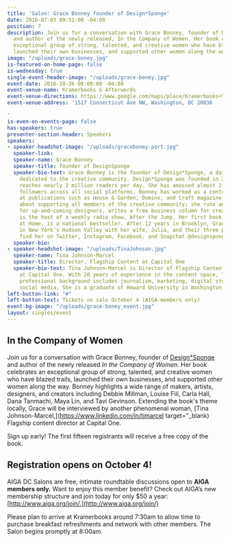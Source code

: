 ```yaml
---
title: 'Salon: Grace Bonney founder of Design*Sponge'
date: 2016-07-03 09:51:00 -04:00
position: 7
description: Join us for a conversation with Grace Bonney, founder of Design\*Sponge
  and author of the newly released, In the Company of Women. Her book celebrates an
  exceptional group of strong, talented, and creative women who have blazed trails,
  launched their own businesses, and supported other women along the way.
image: "/uploads/grace-boney.jpg"
is-featured-on-home-page: false
is-wednesday: true
single-event-header-image: "/uploads/grace-boney.jpg"
event-date: 2016-10-26 08:00:00 -04:00
event-venue-name: Kramerbooks & Afterwords
event-venue-directions: https://www.google.com/maps/place/Kramerbooks+%26+Afterwords+Cafe/@38.9108193,-77.0459355,17z/data=!3m1!4b1!4m5!3m4!1s0x89b7b7c63dc61715:0x6197332ff8e08d48!8m2!3d38.9108193!4d-77.0437468
event-venue-address: '1517 Connecticut Ave NW, Washington, DC 20036

'
is-even-on-events-page: false
has-speakers: true
presenter-section-header: Speakers
speakers:
- speaker-headshot-image: "/uploads/graceboney-port.jpg"
  speaker-link: 
  speaker-name: Grace Bonney
  speaker-title: founder of DesignSponge
  speaker-bio-text: Grace Bonney is the founder of Design*Sponge, a daily website
    dedicated to the creative community. Design*Sponge was founded in 2004 and currently
    reaches nearly 2 million readers per day. She has amassed almost 2 million combined
    followers across all social platforms. Bonney has worked as a contributing editor
    at publications such as House & Garden, Domino, and Craft magazine. She is passionate
    about supporting all members of the creative community; she runs an annual scholarship
    for up-and-coming designers, writes a free business column for creatives, and
    is the host of a weekly radio show, After the Jump. Her first book, Design*Sponge
    at Home, is a national bestseller. After 12 years in Brooklyn, Grace now lives
    in New York’s Hudson Valley with her wife, Julia, and their three pets. You can
    find her on Twitter, Instagram, Facebook, and Snapchat @designsponge.
  speaker-bio: 
- speaker-headshot-image: "/uploads/TinaJohnson.jpg"
  speaker-name: Tina Johnson-Marcel
  speaker-title: Director, Flagship Content at Capital One
  speaker-bio-text: Tina Johnson-Marcel is Director of Flagship Content, Digital Design
    at Capital One. With 20 years of experience in the content space, Tina’s diverse
    professional background includes journalism, marketing, digital storytelling and
    social media. She is a graduate of Howard University in Washington, D.C.
left-button-link: "#"
left-button-text: Tickets on sale October 4 (AIGA-members only)
event-bg-image: "/uploads/grace-boney_event.jpg"
layout: singles/event
---
```


## In the Company of Women

Join us for a conversation with Grace Bonney, founder of [Design\*Sponge](http://www.designsponge.com/) and author of the newly released *In the Company of Women.* Her book celebrates an exceptional group of strong, talented, and creative women who have blazed trails, launched their own businesses, and supported other women along the way. Bonney highlights a wide range of makers, artists, designers, and creators including Debbie Millman, Louise Fili, Carla Hall, Dana Tanmachi, Maya Lin, and Tavi Gevinson. Extending the book's theme locally, Grace will be interviewed by another phenomenal woman, [Tina Johnson-Marcel,](https://www.linkedin.com/in/tjmarcel target="_blank) Flagship content director at Capital One.

Sign up early! The first fifteen registrants will receive a free copy of the book.

## Registration opens on October 4!

AIGA DC Salons are free, intimate roundtable discussions open to **AIGA members only.** Want to enjoy this member benefit? Check out AIGA’s new membership structure and join today for only $50 a year: [http://www.aiga.org/join/.](http://www.aiga.org/join/)

Please plan to arrive at Kramerbooks around 7:30am to allow time to purchase breakfast refreshments and network with other members. The Salon begins promptly at 8:00am.